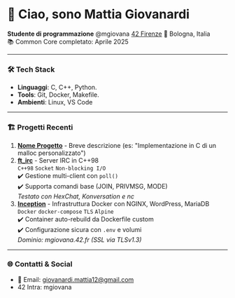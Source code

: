 # 👋 Ciao, sono Mattia Giovanardi

**Studente di programmazione** @mgiovana [42 Firenze](https://42firenze.it/)
📍 Bologna, Italia  
📚 Common Core completato: Aprile 2025

---

### 🛠 Tech Stack
- **Linguaggi**: C, C++, Python.
- **Tools**: Git, Docker, Makefile.
- **Ambienti**: Linux, VS Code

---

### 🏗 Progetti Recenti
1. **[Nome Progetto](link)** - Breve descrizione (es: "Implementazione in C di un malloc personalizzato")
2. **[ft_irc](https://github.com/mttgvnrd/Irc)** - Server IRC in C++98  
`C++98` `Socket` `Non-blocking I/O`  
✔️ Gestione multi-client con `poll()`  
✔️ Supporta comandi base (JOIN, PRIVMSG, MODE)  
*Testato con HexChat, Konversation e nc*
3. **[Inception](https://github.com/mttgvnrd/Inception)** - Infrastruttura Docker con NGINX, WordPress, MariaDB  
`Docker` `docker-compose` `TLS` `Alpine`  
✔️ Container auto-rebuild da Dockerfile custom  
✔️ Configurazione sicura con `.env` e volumi  
*Dominio: mgiovana.42.fr (SSL via TLSv1.3)*  

---

### 🌐 Contatti & Social
- 📧 Email: giovanardi.mattia12@gmail.com 
- 42 Intra: mgiovana 

